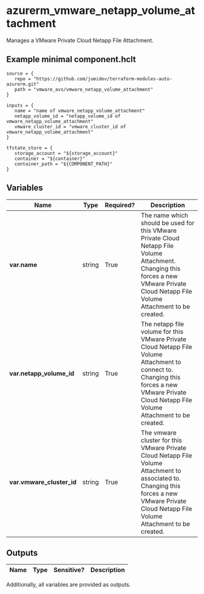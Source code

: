 # azurerm_vmware_netapp_volume_attachment

Manages a VMware Private Cloud Netapp File Attachment.

## Example minimal component.hclt

```hcl
source = {
   repo = "https://github.com/jumidev/terraform-modules-auto-azurerm.git" 
   path = "vmware_avs/vmware_netapp_volume_attachment" 
}

inputs = {
   name = "name of vmware_netapp_volume_attachment" 
   netapp_volume_id = "netapp_volume_id of vmware_netapp_volume_attachment" 
   vmware_cluster_id = "vmware_cluster_id of vmware_netapp_volume_attachment" 
}

tfstate_store = {
   storage_account = "${storage_account}" 
   container = "${container}" 
   container_path = "${COMPONENT_PATH}" 
}

```

## Variables

| Name | Type | Required? |  Description |
| ---- | ---- | --------- |  ----------- |
| **var.name** | string | True | The name which should be used for this VMware Private Cloud Netapp File Volume Attachment. Changing this forces a new VMware Private Cloud Netapp File Volume Attachment to be created. | 
| **var.netapp_volume_id** | string | True | The netapp file volume for this VMware Private Cloud Netapp File Volume Attachment to connect to. Changing this forces a new VMware Private Cloud Netapp File Volume Attachment to be created. | 
| **var.vmware_cluster_id** | string | True | The vmware cluster for this VMware Private Cloud Netapp File Volume Attachment to associated to. Changing this forces a new VMware Private Cloud Netapp File Volume Attachment to be created. | 



## Outputs

| Name | Type | Sensitive? | Description |
| ---- | ---- | --------- | --------- |

Additionally, all variables are provided as outputs.
